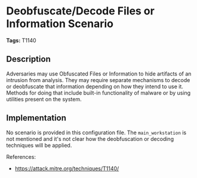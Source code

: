 # Deobfuscate/Decode Files or Information Scenario

**Tags:** T1140

## Description

Adversaries may use Obfuscated Files or Information to hide artifacts of an intrusion from analysis. They may require separate mechanisms to decode or deobfuscate that information depending on how they intend to use it. Methods for doing that include built-in functionality of malware or by using utilities present on the system.

## Implementation

No scenario is provided in this configuration file. The `main_workstation` is not mentioned and it's not clear how the deobfuscation or decoding techniques will be applied.

References:

- https://attack.mitre.org/techniques/T1140/
